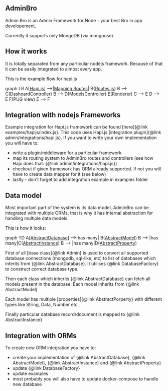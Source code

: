 ## AdminBro

Admin Bro is an Admin Framework for Node - your best Bro in app developement.

Currently it supports only MongoDB (via mongoose).

## How it works

It is totally separated from any particular nodejs framework. Because of that it can be easily integrated to almost every app.

This is the example flow for hapi.js

<div class="mermaid">
  graph LR
  A[<a href=./examples_hapijs_index.js.html>Hapi.js</a>] -->|<a href=./admin_integrations_hapi.js.html>Mapping Routes</a>| B{<a href=./Routes.html>Routes.js</a>}
  B --> C(DashoardController)
  B --> D(ModelsController)
  E(Renderer)
  C --> E
  D --> E
  F(PUG view)
  E --> F
</div>

## Integration with nodejs Frameworks

Example integration for Hapi.js framework can be found [here]{@link examples/hapijs/index.js}. This code uses Hapi.js [integration plugin]{@link admin/integrations/hapi.js}. If you want to write your own implementation you will have to:

- write a plugin/middleware for a particular framework
- map its routing system to AdminBro routes and controllers (see how Hapi does that: {@link admin/integrations/hapi.js})
- checkout if given framework has ORM already supported. If not you will have to create data mapper for it (see below)
- lastly - don't forget to add integration example in examples folder

## Data model

Most important part of the system is its data model. AdminBro can be integrated with multiple ORMs, that is why it has internal abstraction for handling multiple data models.

This is how it looks:

<div class="mermaid">
  graph TD
  A[<a href=./AbstractDatabase.html>AbstractDatabase</a>] -->|has many| B(<a href=./AbstractModel.html>AbstractModel</a>)
  B --> |has many|C(<a href=./AbstractInstance.html>AbstractInstance</a>)
  B --> |has many|D(<a href=./AbstractProperty.html>AbstractProperty</a>)
</div>

First of all [base class]{@link Admin} is used to convert all supported database connections (mongodb, sql-like, etc) to list of databases which interits from {@link AbstractDatabase}. It utilises {@link DatabaseFactory} to construct correct database type.

Then each class which inherits {@link AbstractDatabase} can fetch all models present in the database. Each model inherits from {@link AbstractModel}

Each model has multiple [properties]{@link AbstractPorperty} with different types like String, Data, Number etc.

Finally particular database record/document is mapped to {@link AbstractInstance}

## Integration with ORMs

To create new ORM integration you have to:

- create your implementation of {@link AbstractDatabase}, {@link AbstractModel}, {@link AbstractInstance} and {@link AbstractProperty}
- update {@link DatabaseFactory}
- update examples
- most probably you will also have to update docker-compose to handle new database

<script src="https://cdn.rawgit.com/knsv/mermaid/7.0.0/dist/mermaid.min.js"></script>
<link rel="stylesheet" type="text/css" href="https://cdn.rawgit.com/knsv/mermaid/7.0.0/dist/mermaid.css">
<script>mermaid.initialize({ startOnLoad: true });</script>